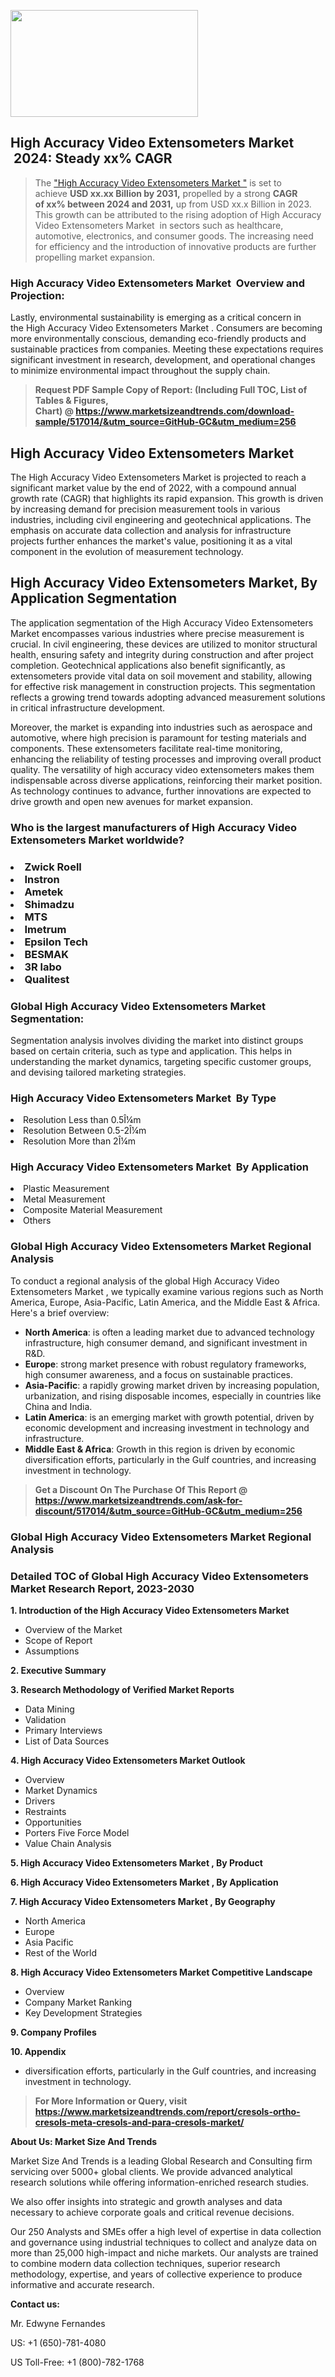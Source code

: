 <p><img class="alignnone size-medium wp-image-20088" src="https://ffe5etoiles.com/wp-content/uploads/2024/12/MST1-300x171.png" alt="" width="300" height="171" /></p><h2 id="ember46" class="ember-view reader-text-block__heading-2">High Accuracy Video Extensometers Market &nbsp;2024: Steady&nbsp;xx% CAGR</h2><blockquote id="ember47" class="ember-view reader-text-block__blockquote">The&nbsp;<a class="app-aware-link " href="https://www.marketsizeandtrends.com/download-sample/517014/&utm_source=GitHub-GC&utm_medium=256" target="_blank" data-test-app-aware-link="">"High Accuracy Video Extensometers Market "</a>&nbsp;is set to achieve&nbsp;<strong>USD&nbsp;xx.xx&nbsp;Billion by 2031,</strong>&nbsp;propelled by a strong&nbsp;<strong>CAGR of&nbsp;xx% between 2024 and 2031,</strong>&nbsp;up from USD xx.x Billion in 2023. This growth can be attributed to the rising adoption of&nbsp;High Accuracy Video Extensometers Market &nbsp;in sectors such as healthcare, automotive, electronics, and consumer goods. The increasing need for efficiency and the introduction of innovative products are further propelling market expansion.</blockquote><h3 id="ember48" class="ember-view reader-text-block__heading-3">High Accuracy Video Extensometers Market &nbsp;Overview and Projection:</h3><p id="ember49" class="ember-view reader-text-block__paragraph">Lastly, environmental sustainability is emerging as a critical concern in the&nbsp;High Accuracy Video Extensometers Market . Consumers are becoming more environmentally conscious, demanding eco-friendly products and sustainable practices from companies. Meeting these expectations requires significant investment in research, development, and operational changes to minimize environmental impact throughout the supply chain.</p><blockquote id="ember50" class="ember-view reader-text-block__blockquote"><strong>Request PDF Sample Copy of Report: (Including Full TOC, List of Tables &amp; Figures, Chart)&nbsp;@&nbsp;<strong><a href="https://www.marketsizeandtrends.com/download-sample/517014/&utm_source=GitHub-GC&utm_medium=256" target="_blank">https://www.marketsizeandtrends.com/download-sample/517014/&utm_source=GitHub-GC&utm_medium=256</a></strong></strong></blockquote><h3 class=""> <h2>High Accuracy Video Extensometers Market</h2><p>The High Accuracy Video Extensometers Market is projected to reach a significant market value by the end of 2022, with a compound annual growth rate (CAGR) that highlights its rapid expansion. This growth is driven by increasing demand for precision measurement tools in various industries, including civil engineering and geotechnical applications. The emphasis on accurate data collection and analysis for infrastructure projects further enhances the market's value, positioning it as a vital component in the evolution of measurement technology.</p><h2>High Accuracy Video Extensometers Market, By Application Segmentation</h2><p>The application segmentation of the High Accuracy Video Extensometers Market encompasses various industries where precise measurement is crucial. In civil engineering, these devices are utilized to monitor structural health, ensuring safety and integrity during construction and after project completion. Geotechnical applications also benefit significantly, as extensometers provide vital data on soil movement and stability, allowing for effective risk management in construction projects. This segmentation reflects a growing trend towards adopting advanced measurement solutions in critical infrastructure development.</p><p>Moreover, the market is expanding into industries such as aerospace and automotive, where high precision is paramount for testing materials and components. These extensometers facilitate real-time monitoring, enhancing the reliability of testing processes and improving overall product quality. The versatility of high accuracy video extensometers makes them indispensable across diverse applications, reinforcing their market position. As technology continues to advance, further innovations are expected to drive growth and open new avenues for market expansion.</p></h3><h3 id="" class="">Who is the largest manufacturers of&nbsp;High Accuracy Video Extensometers Market worldwide?</h3><h3 class=""></Li><Li>Zwick Roell</Li><Li> Instron</Li><Li> Ametek</Li><Li> Shimadzu</Li><Li> MTS</Li><Li> Imetrum</Li><Li> Epsilon Tech</Li><Li> BESMAK</Li><Li> 3R labo</Li><Li> Qualitest</h3><h3 id="ember53" class="ember-view reader-text-block__heading-3">Global&nbsp;High Accuracy Video Extensometers Market Segmentation:</h3><p id="ember54" class="ember-view reader-text-block__paragraph">Segmentation analysis involves dividing the market into distinct groups based on certain criteria, such as type and application. This helps in understanding the market dynamics, targeting specific customer groups, and devising tailored marketing strategies.</p><h3 id="" class="">High Accuracy Video Extensometers Market &nbsp;By Type</h3><p></Li><Li>Resolution Less than 0.5Î¼m</Li><Li> Resolution Between 0.5-2Î¼m</Li><Li> Resolution More than 2Î¼m</p><h3 id="" class="">High Accuracy Video Extensometers Market &nbsp;By Application</h3><p class=""></Li><Li>Plastic Measurement</Li><Li> Metal Measurement</Li><Li> Composite Material Measurement</Li><Li> Others</p><h3 id="ember62" class="ember-view reader-text-block__heading-3">Global High Accuracy Video Extensometers Market Regional Analysis</h3><p id="ember63" class="ember-view reader-text-block__paragraph">To conduct a regional analysis of the global High Accuracy Video Extensometers Market , we typically examine various regions such as North America, Europe, Asia-Pacific, Latin America, and the Middle East &amp; Africa. Here's a brief overview:</p><ul><li><strong>North America</strong>: is often a leading market due to advanced technology infrastructure, high consumer demand, and significant investment in R&amp;D.</li><li><strong>Europe</strong>: strong market presence with robust regulatory frameworks, high consumer awareness, and a focus on sustainable practices.</li><li><strong>Asia-Pacific</strong>: a rapidly growing market driven by increasing population, urbanization, and rising disposable incomes, especially in countries like China and India.</li><li><strong>Latin America</strong>: is an emerging market with growth potential, driven by economic development and increasing investment in technology and infrastructure.</li><li><strong>Middle East &amp; Africa</strong>: Growth in this region is driven by economic diversification efforts, particularly in the Gulf countries, and increasing investment in technology.</li></ul><blockquote id="ember61" class="ember-view reader-text-block__blockquote"><strong>Get a Discount On The Purchase Of This Report @ <strong><a href="https://html-cleaner.com/" target="">https://www.marketsizeandtrends.com/ask-for-discount/517014/&utm_source=GitHub-GC&utm_medium=256</a></strong></strong></blockquote><h3 id="ember62" class="ember-view reader-text-block__heading-3">Global High Accuracy Video Extensometers Market Regional Analysis</h3><h3 id="" class="">Detailed TOC of Global High Accuracy Video Extensometers Market Research Report, 2023-2030</h3><p id="" class=""><strong>1. Introduction of the High Accuracy Video Extensometers Market </strong></p><ul><li>Overview of the Market</li><li>Scope of Report</li><li>Assumptions</li></ul><p id="" class=""><strong>2. Executive Summary</strong></p><p id="" class=""><strong>3. Research Methodology of Verified Market Reports</strong></p><ul><li>Data Mining</li><li>Validation</li><li>Primary Interviews</li><li>List of Data Sources</li></ul><p id="" class=""><strong>4. High Accuracy Video Extensometers Market Outlook</strong></p><ul><li>Overview</li><li>Market Dynamics</li><li>Drivers</li><li>Restraints</li><li>Opportunities</li><li>Porters Five Force Model</li><li>Value Chain Analysis</li></ul><p id="" class=""><strong>5. High Accuracy Video Extensometers Market , By Product</strong></p><p id="" class=""><strong>6. High Accuracy Video Extensometers Market , By Application</strong></p><p id="" class=""><strong>7. High Accuracy Video Extensometers Market , By Geography</strong></p><ul><li>North America</li><li>Europe</li><li>Asia Pacific</li><li>Rest of the World</li></ul><p id="" class=""><strong>8. High Accuracy Video Extensometers Market Competitive Landscape</strong></p><ul><li>Overview</li><li>Company Market Ranking</li><li>Key Development Strategies</li></ul><p id="" class=""><strong>9. Company Profiles</strong></p><p id="" class=""><strong>10. Appendix</strong></p><ul><li>diversification efforts, particularly in the Gulf countries, and increasing investment in technology.</li></ul><blockquote id="ember65" class="ember-view reader-text-block__blockquote"><strong>For More Information or Query, visit <strong><strong><a href="https://html-cleaner.com/" target="">https://www.marketsizeandtrends.com/report/cresols-ortho-cresols-meta-cresols-and-para-cresols-market/</a></strong></strong></strong></blockquote><p id="" class=""><strong>About Us: Market Size And Trends</strong></p><p id="" class="">Market Size And Trends is a leading Global Research and Consulting firm servicing over 5000+ global clients. We provide advanced analytical research solutions while offering information-enriched research studies.</p><p id="" class="">We also offer insights into strategic and growth analyses and data necessary to achieve corporate goals and critical revenue decisions.</p><p id="" class="">Our 250 Analysts and SMEs offer a high level of expertise in data collection and governance using industrial techniques to collect and analyze data on more than 25,000 high-impact and niche markets. Our analysts are trained to combine modern data collection techniques, superior research methodology, expertise, and years of collective experience to produce informative and accurate research.</p><p id="" class=""><strong>Contact us:</strong></p><p id="" class="">Mr. Edwyne Fernandes</p><p id="" class="">US: +1 (650)-781-4080</p><p id="" class="">US Toll-Free: +1 (800)-782-1768</p>

